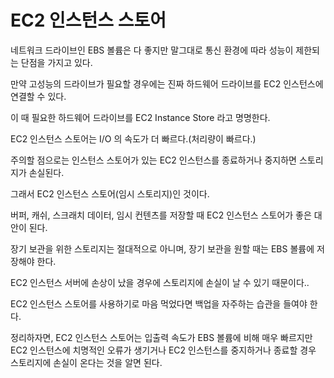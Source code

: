 # EC2 인스턴스 스토어

네트워크 드라이브인 EBS 볼륨은 다 좋지만 말그대로 통신 환경에 따라 성능이 제한되는 단점을 가지고 있다.

만약 고성능의 드라이브가 필요할 경우에는 진짜 하드웨어 드라이브를 EC2 인스턴스에 연결할 수 있다.

이 때 필요한 하드웨어 드라이브를 EC2 Instance Store 라고 명명한다.

EC2 인스턴스 스토어는 I/O 의 속도가 더 빠르다.(처리량이 빠르다.)

주의할 점으로는 인스턴스 스토어가 있는 EC2 인스턴스를 종료하거나 중지하면 스토리지가 손실된다.

그래서 EC2 인스턴스 스토어(임시 스토리지)인 것이다.

버퍼, 캐쉬, 스크래치 데이터, 임시 컨텐츠를 저장할 때 EC2 인스턴스 스토어가 좋은 대안이 된다.

장기 보관을 위한 스토리지는 절대적으로 아니며, 장기 보관을 원할 때는 EBS 볼륨에 저장해야 한다.

EC2 인스턴스 서버에 손상이 났을 경우에 스토리지에 손실이 날 수 있기 때문이다..

EC2 인스턴스 스토어를 사용하기로 마음 먹었다면 백업을 자주하는 습관을 들여야 한다.

정리하자면, EC2 인스턴스 스토어는 입출력 속도가 EBS 볼륨에 비해 매우 빠르지만 EC2 인스턴스에 치명적인 오류가 생기거나 EC2 인스턴스를 중지하거나 종료할 경우 스토리지에 손실이 온다는 것을 알면 된다.